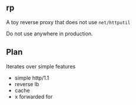 rp
--

A toy reverse proxy that does not use `net/httputil`

Do not use anywhere in production.

## Plan

Iterates over simple features

- simple http/1.1
- reverse lb
- cache
- x forwarded for

